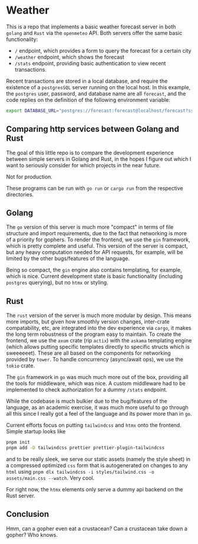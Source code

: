 # Weather

This is a repo that implements a basic weather forecast server in both `golang` and `Rust` via the `openmeteo` API. Both servers offer the same basic functionality:

- `/` endpoint, which provides a form to query the forecast for a certain city
- `/weather` endpoint, which shows the forecast
- `/stats` endpoint, providing basic authentication to view recent transactions.

Recent transactions are stored in a local database, and require the existence of a `postgresSQL` server running on the local host. In this example, the `postgres` user, password, and database name are all `forecast`, and the code replies on the definition of the following environment variable:

```bash
export DATABASE_URL="postgres://forecast:forecast@localhost/forecast?sslmode=disable"
```



## Comparing http services between Golang and Rust

The goal of this little repo is to compare the development experience between simple servers in Golang and Rust, in the hopes I figure
out which I want to seriously consider for which projects in the near future. 

Not for production. 

These programs can be run with `go run` or `cargo run` from the respective directories.

## Golang

The `go` version of this server is much more "compact" in terms of file structure and import requirements, due to the fact that networking is more of a priority for gophers. To render the frontend, we use the `gin` framework, which is pretty complete and useful. This version of the server is compact, but any heavy computation needed for API requests, for example, will be limited by the other bugs/features of the language.

Being so compact, the `gin` engine also contains templating, for example, which is nice. Current development state is basic functionality (including `postgres` querying), but no `htmx` or styling.

## Rust

The `rust` version of the server is much more modular by design. This means more imports, but given how smoothly version changes, inter-crate compatability, etc, are integrated into the dev experience via `cargo`, it makes the long term robustness of the program easy to maintain. To create the frontend, we use the `axum` crate (rip `actix`) with the `askama` templating engine (which allows putting specific templates directly to specific structs which is sweeeeeet). These are all based on the components for networking provided by `tower`. To handle concurrency (async/await ops), we use the `tokio` crate.

The `gin` framework in `go` was much much more out of the box, providing all the tools for middleware, which was nice. A custom middleware had to be implemented to check authorization for a dummy `/stats` endpoint. 

While the codebase is much bulkier due to the bug/features of the language, as an academic exercise, it was much more useful to go through all this since I really got a feel of the language and its power more than in `go`. 

Current efforts focus on putting `tailwindcss` and `htmx` onto the frontend. Simple startup looks like
```bash
pnpm init
pnpm add -D tailwindcss prettier prettier-plugin-tailwindcss
```
and to be really sleek, we serve our static assets (namely the style sheet) in a compressed optimized `css` form that is autogenerated on changes to any `html` using `pnpm dlx tailwindcss -i styles/tailwind.css -o assets/main.css --watch`. Very cool. 

For right now, the `htmx` elements only serve a dummy api backend on the Rust server. 


## Conclusion

Hmm, can a gopher even eat a crustacean? Can a crustacean take down a gopher? Who knows.